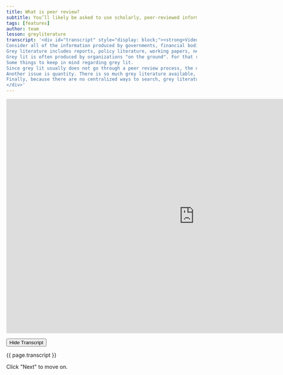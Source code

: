 ```yaml
---
title: What is peer review?
subtitle: You’ll likely be asked to use scholarly, peer-reviewed information in your assignments. The question is, what’s peer-review, and why is it important? Watch the following short video for a quick introduction (1:33).
tags: [features]
author: team
lesson: greyliterature
transcript: '<div id="transcript" style="display: block;"><strong>Video Transcript:</strong> So, you’ve been asked to find "gray literature" for an assignment, but you’re not really sure what that is or where to look.
Consider all of the information produced by governments, financial bodies, non-profit organizations, think centers, and so on. All the literature produced by these organizations makes up grey literature.
Grey literature includes reports, policy literature, working papers, newsletters, government documents, speeches, white papers, urban plans, and so on.
Grey lit is often produced by organizations "on the ground". For that reason, grey literature can be useful and more current than literature in scholarly journals.
Some things to keep in mind regarding grey lit.
Since grey lit usually does not go through a peer review process, the quality can vary a great deal. So be sure to critically evaluate your source.
Another issue is quantity. There is so much grey literature available, it can be difficult to evaluate.
Finally, because there are no centralized ways to search, grey literature can be difficult to find systematically.
</div>'
---
```


<iframe src="https://h5pstudio.ecampusontario.ca/h5p/50220/embed" width="993" height="620" frameborder="0" allowfullscreen="allowfullscreen"></iframe><script src="https://h5pstudio.ecampusontario.ca/modules/contrib/h5p/vendor/h5p/h5p-core/js/h5p-resizer.js" charset="UTF-8"></script>

<button id="toggle" onclick="hide('transcript')" class="uk-button uk-button-danger">Hide Transcript</button>

{{ page.transcript }}

Click "Next" to move on. 

<script>
    function hide() { 
        document.getElementById("transcript").style.display="none";
    };
</script>
